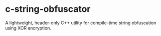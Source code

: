 # c-string-obfuscator
A lightweight, header-only C++ utility for compile-time string obfuscation using XOR encryption.
